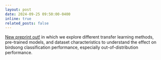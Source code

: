 ```yaml
---
layout: post
date: 2024-09-25 09:50:00-0400
inline: true
related_posts: false
---
```


[New preprint out!](https://arxiv.org/abs/2409.15383) in which we explore different transfer learning methods, pre-trained models, and dataset characteristics to understand the effect on birdsong classification performance, especially out-of-distribution performance.